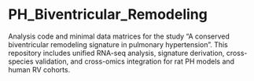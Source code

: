# PH_Biventricular_Remodeling
Analysis code and minimal data matrices for the study “A conserved biventricular remodeling signature in pulmonary hypertension”. This repository includes unified RNA-seq analysis, signature derivation, cross-species validation, and cross-omics integration for rat PH models and human RV cohorts.
